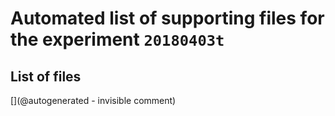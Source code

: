 # Automated list of supporting files for the __experiment `20180403t`__

## List of files

[](@autogenerated - invisible comment)